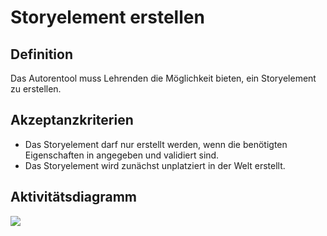 # Storyelement erstellen



## Definition

Das Autorentool muss Lehrenden die Möglichkeit bieten, ein Storyelement zu erstellen.


## Akzeptanzkriterien 
- Das Storyelement darf nur erstellt werden, wenn die benötigten Eigenschaften in [](ASN0010.md) angegeben und validiert
sind.
- Das Storyelement wird zunächst unplatziert in der Welt erstellt.

## Aktivitätsdiagramm
![](imageASN0011.png)
